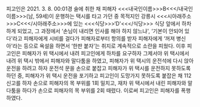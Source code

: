 피고인은 2021. 3. 8. 00:01경 술에 취한 채 피해자 <<<내국인이름>>>B<<</내국인이름>>>(남, 59세)이 운행하는 택시를 타고 가던 중 목적지인 강릉시 <<<시아래주소>>>C<<</시아래주소>>>에 있는 <<<식당>>>‘D'<<</식당>>> 식당 앞에서 하차하게 되었고, 그 과정에서 ‘손님이 내리면 인사를 해야 하지 않느냐', ‘기본이 안되어 있다'라고 피해자에게 시비를 걸다가 피해자로부터 항의를 받자 피해자에게 ‘꺼져 병신아'라는 등으로 욕설을 하면서 ‘한판 붙자'는 취지로 계속적으로 소란을 피웠다.
이후 피고인은 피해자가 위 택시에서 내려 피고인에게 하차를 요구하자 그제서야 위 택시에서 내려 위 택시 밖에서 피해자와 말다툼을 하였고, 피해자가 위 택시의 운전석에 다시 앉아 운전을 하려고 하자 운전석 문을 손으로 붙잡고 피해자가 위 택시를 운전하지 못하도록 하던 중, 피해자가 위 택시 운전을 포기하고 피고인이 도망가지 못하도록 붙잡은 채 112신고를 하자 손으로 피해자의 목 부위를 1회 밀치고, 재차 위 택시에서 내린 피해자와 말다툼을 하다가 손으로 피해자의 목 부위를 2회 때렸다.
이로써 피고인은 피해자를 폭행하였다.